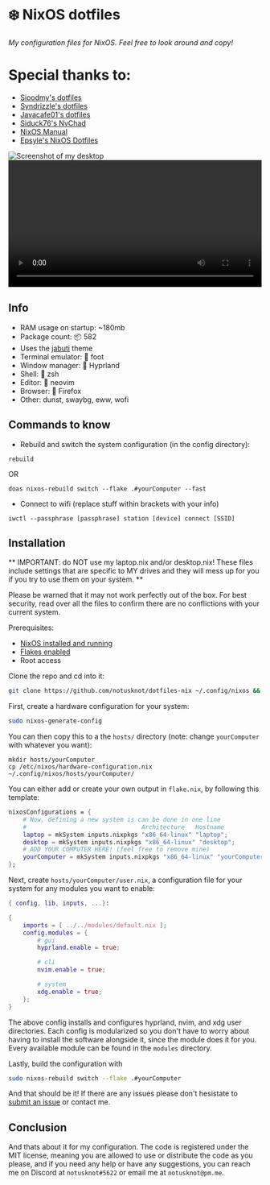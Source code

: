 # ❄️ NixOS dotfiles

*My configuration files for NixOS. Feel free to look around and copy!* 

# Special thanks to:
- [Sioodmy's dotfiles](https://github.com/sioodmy/dotfiles)
- [Syndrizzle's dotfiles](https://github.com/syndrizzle/hotfiles)
- [Javacafe01's dotfiles](https://github.com/javacafe01/dotfiles)
- [Siduck76's NvChad](https://github.com/siduck76/nvchad/)
- [NixOS Manual](https://nixos.org/manual/nixos/stable/)
- [Epsyle's NixOS Dotfiles](https://github.com/epsyle/snowflake/)

![Screenshot of my desktop](https://github.com/notusknot/dotfiles-nix/blob/main/pics/screenshot.png)
<video src="https://github.com/notusknot/dotfiles-nix/blob/main/pics/recording.mp4" width="100%"></video>

## Info
- RAM usage on startup: ~180mb
- Package count: :package: 582
- Uses the [jabuti](https://github.com/jabuti-theme) theme
- Terminal emulator: :foot: foot
- Window manager: :herb: Hyprland
- Shell: :shell: zsh
- Editor: :pencil: neovim
- Browser: :fox_face: Firefox
- Other: dunst, swaybg, eww, wofi

## Commands to know
- Rebuild and switch the system configuration (in the config directory):
```
rebuild
``` 
OR
```
doas nixos-rebuild switch --flake .#yourComputer --fast
```

- Connect to wifi (replace stuff within brackets with your info)
```
iwctl --passphrase [passphrase] station [device] connect [SSID]
```

## Installation

** IMPORTANT: do NOT use my laptop.nix and/or desktop.nix! These files include settings that are specific to MY drives and they will mess up for you if you try to use them on your system. **

Please be warned that it may not work perfectly out of the box.
For best security, read over all the files to confirm there are no conflictions with your current system. 

Prerequisites:
- [NixOS installed and running](https://nixos.org/manual/nixos/stable/index.html#ch-installation)
- [Flakes enabled](https://nixos.wiki/wiki/flakes)
- Root access

Clone the repo and cd into it:

```bash
git clone https://github.com/notusknot/dotfiles-nix ~/.config/nixos && cd ~/.config/nixos
```

First, create a hardware configuration for your system:

```bash
sudo nixos-generate-config
```

You can then copy this to a the `hosts/` directory (note: change `yourComputer` with whatever you want):

```
mkdir hosts/yourComputer
cp /etc/nixos/hardware-configuration.nix ~/.config/nixos/hosts/yourComputer/
```

You can either add or create your own output in `flake.nix`, by following this template:
```nix
nixosConfigurations = {
    # Now, defining a new system is can be done in one line
    #                                Architecture   Hostname
    laptop = mkSystem inputs.nixpkgs "x86_64-linux" "laptop";
    desktop = mkSystem inputs.nixpkgs "x86_64-linux" "desktop";
    # ADD YOUR COMPUTER HERE! (feel free to remove mine)
    yourComputer = mkSystem inputs.nixpkgs "x86_64-linux" "yourComputer";
};
```

Next, create `hosts/yourComputer/user.nix`, a configuration file for your system for any modules you want to enable:
```nix
{ config, lib, inputs, ...}:

{
    imports = [ ../../modules/default.nix ];
    config.modules = {
        # gui
        hyprland.enable = true;

        # cli
        nvim.enable = true;

        # system
        xdg.enable = true;
    };
}
```
The above config installs and configures hyprland, nvim, and xdg user directories. Each config is modularized so you don't have to worry about having to install the software alongside it, since the module does it for you. Every available module can be found in the `modules` directory.

Lastly, build the configuration with 

```bash
sudo nixos-rebuild switch --flake .#yourComputer
```

And that should be it! If there are any issues please don't hesistate to [submit an issue](https://github.com/notusknot/dotfiles-nix/issues) or contact me.

## Conclusion
And thats about it for my configuration. The code is registered under the MIT license, meaning you are allowed to use or distribute the code as you please, and if you need any help or have any suggestions, you can reach me on Discord at `notusknot#5622` or email me at `notusknot@pm.me`.

<!--
Naming:

https://megaman.fandom.com/wiki/Cyber-elf

https://megaman.fandom.com/wiki/Croire
-->
